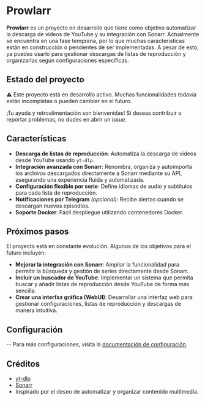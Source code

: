 # Prowlarr  

**Prowlarr** es un proyecto en desarrollo que tiene como objetivo automatizar la descarga de videos de YouTube y su integración con Sonarr. Actualmente se encuentra en una fase temprana, por lo que muchas características están en construcción o pendientes de ser implementadas. A pesar de esto, ya puedes usarlo para gestionar descargas de listas de reproducción y organizarlas según configuraciones específicas.  

## Estado del proyecto  

⚠️ Este proyecto está en desarrollo activo. Muchas funcionalidades todavía están incompletas o pueden cambiar en el futuro.  

¡Tu ayuda y retroalimentación son bienvenidas! Si deseas contribuir o reportar problemas, no dudes en abrir un *issue*.  

## Características  

- **Descarga de listas de reproducción**: Automatiza la descarga de videos desde YouTube usando `yt-dlp`.  
- **Integración avanzada con Sonarr**: Renombra, organiza y autoimporta los archivos descargados directamente a Sonarr mediante su API, asegurando una experiencia fluida y automatizada.  
- **Configuración flexible por serie**: Define idiomas de audio y subtítulos para cada lista de reproducción.  
- **Notificaciones por Telegram** *(opcional)*: Recibe alertas cuando se descargan nuevos episodios.  
- **Soporte Docker**: Fácil despliegue utilizando contenedores Docker.  


## Próximos pasos  

El proyecto está en constante evolución. Algunos de los objetivos para el futuro incluyen:  

- **Mejorar la integración con Sonarr**: Ampliar la funcionalidad para permitir la búsqueda y gestión de series directamente desde Sonarr.  
- **Incluir un buscador de YouTube**: Implementar un sistema que permita buscar y añadir listas de reproducción desde YouTube de forma más sencilla.  
- **Crear una interfaz gráfica (WebUI)**: Desarrollar una interfaz web para gestionar configuraciones, listas de reproducción y descargas de manera intuitiva.  


## Configuración  
--
Para más configuraciones, visita la [documentación de configuración](plundar/doc/configuration.md).


## Créditos

- [yt-dlp](https://github.com/yt-dlp/yt-dlp)
- [Sonarr](https://sonarr.tv/)
- Inspirado por el deseo de automatizar y organizar contenido multimedia.


